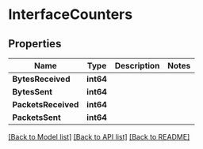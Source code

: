 # InterfaceCounters

## Properties

Name | Type | Description | Notes
------------ | ------------- | ------------- | -------------
**BytesReceived** | **int64** |  | 
**BytesSent** | **int64** |  | 
**PacketsReceived** | **int64** |  | 
**PacketsSent** | **int64** |  | 

[[Back to Model list]](../README.md#documentation-for-models) [[Back to API list]](../README.md#documentation-for-api-endpoints) [[Back to README]](../README.md)


